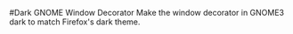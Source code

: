 #Dark GNOME Window Decorator
Make the window decorator in GNOME3 dark to match Firefox's dark theme.
